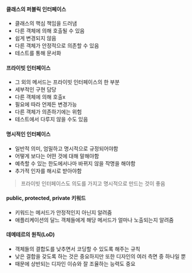 #### 클래스의 퍼블릭 인터페이스
- 클래스의 핵심 책임을 드러냄
- 다른 객체에 의해 호출될 수 있음
- 쉽게 변경되지 않음
- 다른 객체가 안정적으로 의존할 수 있음
- 테스트를 통해 문서화 


#### 프라이빗 인터페이스
- 그 외의 메서드는 프라이빗 인터페이스의 한 부분
- 세부적인 구현 담당
- 다른 객체에 의해 호출x
- 필요에 따라 언제든 변경가능
- 다른 객체가 의존하기에는 위험
- 테스트에서 다루지 않을 수도 있음 

#### 명시적인 인터페이스 
- 일반적 의미, 엄밀하고 명시적으로 규정되어야함
- 어떻게 보다는 어떤 것에 대해 말해야함
- 예측할 수 있는 한도에서나마 바뀌지 않을 작명을 해야함
- 추가적 인자를 해시로 받아야함

> 프라이빗 인터페이스도 의도를 가지고 명시적으로 만드는 것이 좋음 

#### public, protected, private 키워드 
- 키워드는 메서드가 안정적인지 아닌지 알려줌
- 애플리케이션의 달느 객체들에게 해당 메서드가 얼마나 노출되는지 알려줌

#### 데메테르의 원칙(LoD)
- 객체들의 결합도를 낮추면서 코딩할 수 있도록 해주는 규칙 
- 낮은 결합을 갖도록 하는 것은 중요하지만 또한 디자인의 여러 측면 중 하나일 뿐
- 때문에 상반되는 디자인 이슈와 잘 조율하는 능력도 중요 


